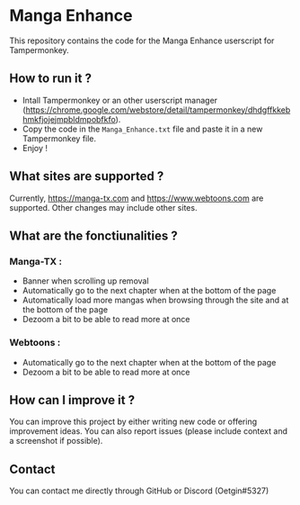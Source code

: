 # Manga Enhance
This repository contains the code for the Manga Enhance userscript for Tampermonkey.


## How to run it ?
- Intall Tampermonkey or an other userscript manager (https://chrome.google.com/webstore/detail/tampermonkey/dhdgffkkebhmkfjojejmpbldmpobfkfo).
- Copy the code in the `Manga_Enhance.txt` file and paste it in a new Tampermonkey file.
- Enjoy !


## What sites are supported ?
Currently, https://manga-tx.com and https://www.webtoons.com are supported. Other changes may include other sites.


## What are the fonctiunalities ?
### Manga-TX :
- Banner when scrolling up removal
- Automatically go to the next chapter when at the bottom of the page
- Automatically load more mangas when browsing through the site and at the bottom of the page
- Dezoom a bit to be able to read more at once
### Webtoons :
- Automatically go to the next chapter when at the bottom of the page
- Dezoom a bit to be able to read more at once

## How can I improve it ?
You can improve this project by either writing new code or offering improvement ideas.
You can also report issues (please include context and a screenshot if possible).


## Contact
You can contact me directly through GitHub or Discord (Oetgin#5327)
